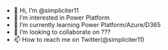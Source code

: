 - 👋 Hi, I’m @simpliciter11
- 👀 I’m interested in Power Platform
- 🌱 I’m currently learning Power Platform/Azure/D365
- 💞️ I’m looking to collaborate on ???
- 📫 How to reach me on Twitter(@simpliciter11) 

<!---
simpliciter11/simpliciter11 is a ✨ special ✨ repository because its `README.md` (this file) appears on your GitHub profile.
You can click the Preview link to take a look at your changes.
--->
